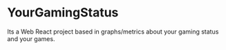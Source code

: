 # YourGamingStatus
Its a Web React project based in graphs/metrics about your gaming status and your games.
